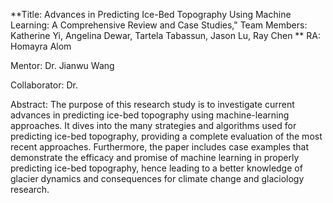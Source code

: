 
**Title: Advances in Predicting Ice-Bed Topography Using Machine Learning: A Comprehensive Review and Case Studies,"
Team Members: Katherine Yi, Angelina Dewar, Tartela Tabassun, Jason Lu, Ray Chen
**
RA: Homayra Alom

Mentor: Dr. Jianwu Wang

Collaborator: Dr. 

Abstract: 
The purpose of this research study is to investigate current advances in predicting ice-bed topography using machine-learning approaches. It dives into the many strategies and algorithms used for predicting ice-bed topography, providing a complete evaluation of the most recent approaches. Furthermore, the paper includes case examples that demonstrate the efficacy and promise of machine learning in properly predicting ice-bed topography, hence leading to a better knowledge of glacier dynamics and consequences for climate change and glaciology research.
